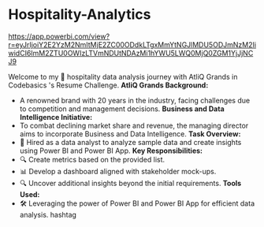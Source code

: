 # Hospitality-Analytics
https://app.powerbi.com/view?r=eyJrIjoiY2E2YzM2NmItMjE2ZC00ODdkLTgxMmYtNGJlMDU5ODJmNzM2IiwidCI6ImM2ZTU0OWIzLTVmNDUtNDAzMi1hYWU5LWQ0MjQ0ZGM1YjJjNCJ9

Welcome to my 🚀 hospitality data analysis journey with AtliQ Grands in Codebasics 's Resume Challenge.
**AtliQ Grands Background:** 
- A renowned brand with 20 years in the industry, facing challenges due to competition and management decisions.
**Business and Data Intelligence Initiative:** 
 - To combat declining market share and revenue, the managing director aims to incorporate Business and Data Intelligence.
**Task Overview:** 
 - 🎯 Hired as a data analyst to analyze sample data and create insights using Power BI and Power BI App.
**Key Responsibilities:** 
- 🔍 Create metrics based on the provided list. 
- 📊 Develop a dashboard aligned with stakeholder mock-ups.
- 🔍 Uncover additional insights beyond the initial requirements.
**Tools Used:** 
- 🛠️ Leveraging the power of Power BI and Power BI App for efficient data analysis.
hashtag
